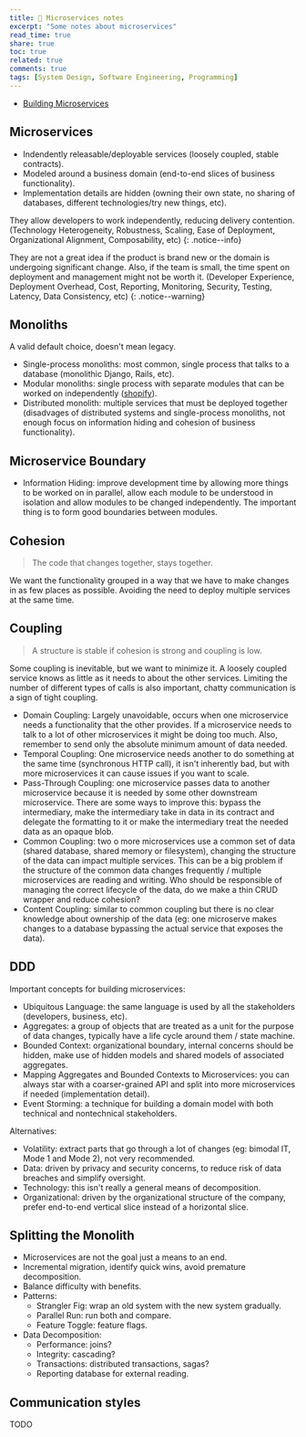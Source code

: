 ```yaml
---
title: 📝 Microservices notes
excerpt: "Some notes about microservices"
read_time: true
share: true
toc: true
related: true
comments: true
tags: [System Design, Software Engineering, Programming]
---
```


- [Building Microservices](https://www.oreilly.com/library/view/building-microservices-2nd/9781492034018/)

## Microservices

- Indendently releasable/deployable services (loosely coupled, stable contracts).
- Modeled around a business domain (end-to-end slices of business functionality).
- Implementation details are hidden (owning their own state, no sharing of databases, different technologies/try new things, etc).

They allow developers to work independently, reducing delivery contention.
(Technology Heterogeneity, Robustness, Scaling, Ease of Deployment, Organizational Alignment, Composability, etc)
{: .notice--info}

They are not a great idea if the product is brand new or the domain is undergoing significant change.
Also, if the team is small, the time spent on deployment and management might not be worth it.
(Developer Experience, Deployment Overhead, Cost, Reporting, Monitoring, Security, Testing, Latency, Data Consistency, etc)
{: .notice--warning}

## Monoliths

A valid default choice, doesn't mean legacy.

- Single-process monoliths: most common, single process that talks to a database (monolithic Django, Rails, etc).
- Modular monoliths: single process with separate modules that can be worked on independently ([shopify](https://www.youtube.com/watch?v=ISYKx8sa53g)).
- Distributed monolith: multiple services that must be deployed together (disadvages of distributed systems and single-process monoliths,
  not enough focus on information hiding and cohesion of business functionality).

## Microservice Boundary

- Information Hiding: improve development time by allowing more things to be worked on in parallel,
  allow each module to be understood in isolation and allow modules to be changed independently. The
  important thing is to form good boundaries between modules.

## Cohesion

> The code that changes together, stays together.

We want the functionality grouped in a way that we have to make changes in as few places as possible.
Avoiding the need to deploy multiple services at the same time.

## Coupling

> A structure is stable if cohesion is strong and coupling is low.

Some coupling is inevitable, but we want to minimize it.
A loosely coupled service knows as little as it needs to about the other services.
Limiting the number of different types of calls is also important, chatty communication is a sign of tight coupling.

- Domain Coupling: Largely unavoidable, occurs when one microservice needs a functionality that the other provides.
  If a microservice needs to talk to a lot of other microservices it might be doing too much.
  Also, remember to send only the absolute minimum amount of data needed.
- Temporal Coupling: One microservice needs another to do something at the same time (synchronous HTTP call),
  it isn't inherently bad, but with more microservices it can cause issues if you want to scale.
- Pass-Through Coupling: one microservice passes data to another microservice because it is needed by some other downstream microservice.
  There are some ways to improve this: bypass the intermediary, make the intermediary take in data in its contract and delegate the formatting to it
  or make the intermediary treat the needed data as an opaque blob.
- Common Coupling: two o more microservices use a common set of data (shared database, shared memory or filesystem),
  changing the structure of the data can impact multiple services.
  This can be a big problem if the structure of the common data changes frequently / multiple microservices are reading and writing.
  Who should be responsible of managing the correct lifecycle of the data, do we make a thin CRUD wrapper and reduce cohesion?
- Content Coupling: similar to common coupling but there is no clear knowledge about ownership of the data (eg: one microserve makes changes to a database bypassing the actual service that exposes the data).

## DDD

Important concepts for building microservices:

- Ubiquitous Language: the same language is used by all the stakeholders (developers, business, etc).
- Aggregates: a group of objects that are treated as a unit for the purpose of data changes, typically have a life cycle around them / state machine.
- Bounded Context: organizational boundary, internal concerns should be hidden, make use of hidden models and shared models of associated aggregates.
- Mapping Aggregates and Bounded Contexts to Microservices: you can always star with a coarser-grained API and split into more microservices if needed (implementation detail).
- Event Storming: a technique for building a domain model with both technical and nontechnical stakeholders.

Alternatives:

- Volatility: extract parts that go through a lot of changes (eg: bimodal IT, Mode 1 and Mode 2), not very recommended.
- Data: driven by privacy and security concerns, to reduce risk of data breaches and simplify oversight.
- Technology: this isn't really a general means of decomposition.
- Organizational: driven by the organizational structure of the company, prefer end-to-end vertical slice instead of a horizontal slice.

## Splitting the Monolith

- Microservices are not the goal just a means to an end.
- Incremental migration, identify quick wins, avoid premature decomposition.
- Balance difficulty with benefits.
- Patterns:
  - Strangler Fig: wrap an old system with the new system gradually.
  - Parallel Run: run both and compare.
  - Feature Toggle: feature flags.
- Data Decomposition:
  - Performance: joins?
  - Integrity: cascading?
  - Transactions: distributed transactions, sagas?
  - Reporting database for external reading.

## Communication styles

TODO
